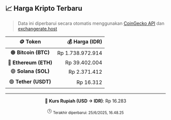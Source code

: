 

<!-- HARGA_KRIPTO -->
## 📈 Harga Kripto Terbaru

> Data ini diperbarui secara otomatis menggunakan [CoinGecko API](https://www.coingecko.com/) dan [exchangerate.host](https://exchangerate.host/)

<div align="center">

| 🪙 Token | 💰 Harga (IDR) |
|:------:|---------------:|
| 🟠 **Bitcoin (BTC)**   | Rp 1.738.972.914 |
| 🔵 **Ethereum (ETH)**  | Rp 39.402.004 |
| 🟣 **Solana (SOL)**    | Rp 2.371.412 |
| 🟢 **Tether (USDT)**   | Rp 16.312 |

---

💱 **Kurs Rupiah (USD → IDR)**: Rp 16.283

🕒 <sub>Terakhir diperbarui: 25/6/2025, 16.48.25</sub>

</div>
<!-- /HARGA_KRIPTO -->